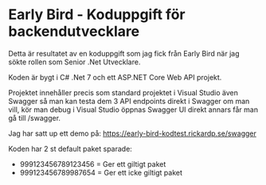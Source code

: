# Early Bird - Koduppgift för backendutvecklare
Detta är resultatet av en koduppgift som jag fick från Early Bird när jag sökte rollen som Senior .Net Utvecklare.

Koden är bygt i C# .Net 7 och ett ASP.NET Core Web API projekt.

Projektet innehåller precis som standard projektet i Visual Studio även Swagger så man kan testa dem 3 API endpoints direkt i Swagger om man vill, kör man debug i Visual Studio öppnas Swagger UI direkt annars får man gå till /swagger.

Jag har satt up ett demo på: https://early-bird-kodtest.rickardp.se/swagger

Koden har 2 st default paket sparade:

- 999123456789123456 = Ger ett giltigt paket
- 999123456789987654 = Ger ett icke giltigt paket

